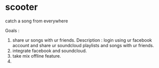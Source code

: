 # scooter
catch a song from everywhere

Goals :
1. share ur songs with ur friends. Description : login using ur facebook account and share ur soundcloud playlists and songs with ur friends. 
2. integrate facebook and soundcloud.
3. take mix offline feature.
4. 
